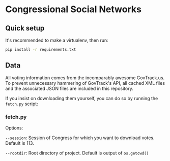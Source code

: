 # Congressional Social Networks

## Quick setup

It's recommended to make a virtualenv, then run:

```bash
pip install -r requirements.txt
```

## Data
All voting information comes from the incomparably awesome GovTrack.us. To prevent unnecessary hammering of GovTrack's API, all cached XML files and the associated JSON files are included in this repository.

If you insist on downloading them yourself, you can do so by running the ```fetch.py``` script:

### fetch.py
Options:

`--session`: Session of Congress for which you want to download votes. Default is 113.

`--rootdir`: Root directory of project. Default is output of ```os.getcwd()```